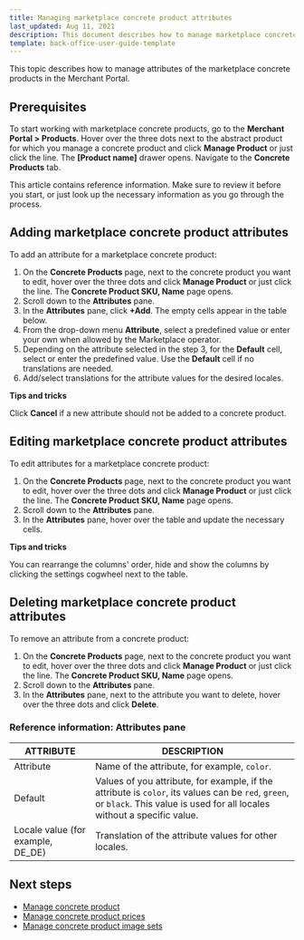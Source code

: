 ```yaml
---
title: Managing marketplace concrete product attributes
last_updated: Aug 11, 2021
description: This document describes how to manage marketplace concrete product attributes in the Merchant Portal.
template: back-office-user-guide-template
---
```


This topic describes how to manage attributes of the marketplace concrete products in the Merchant Portal.

## Prerequisites

To start working with marketplace concrete products, go to the **Merchant Portal&nbsp;<span aria-label="and then">></span> Products**.  Hover over the three dots next to the abstract product for which you manage a concrete product and click **Manage Product** or just click the line. The **[Product name]** drawer opens. Navigate to the **Concrete Products** tab.

This article contains reference information. Make sure to review it before you start, or just look up the necessary information as you go through the process.

## Adding marketplace concrete product attributes

To add an attribute for a marketplace concrete product:

1. On the **Concrete Products** page, next to the concrete product you want to edit, hover over the three dots and click **Manage Product** or just click the line. The **Concrete Product SKU, Name** page opens.
2. Scroll down to the **Attributes** pane.
3. In the **Attributes** pane, click **+Add**. The empty cells appear in the table below.
4. From the drop-down menu **Attribute**, select a predefined value or enter your own when allowed by the Marketplace operator.
5. Depending on the attribute selected in the step 3, for the **Default** cell, select or enter the predefined value. Use the **Default** cell if no translations are needed.
6. Add/select translations for the attribute values for the desired locales.

**Tips and tricks**

Click **Cancel** if a new attribute should not be added to a concrete product.

## Editing marketplace concrete product attributes

To edit attributes for a marketplace concrete product:

1. On the **Concrete Products** page, next to the concrete product you want to edit, hover over the three dots and click **Manage Product** or just click the line. The **Concrete Product SKU, Name** page opens.
2. Scroll down to the **Attributes** pane.
3. In the **Attributes** pane, hover over the table and update the necessary cells.

**Tips and tricks**

You can rearrange the columns' order, hide and show the columns by clicking the settings cogwheel next to the table.

## Deleting marketplace concrete product attributes

To remove an attribute from a concrete product:

1. On the **Concrete Products** page, next to the concrete product you want to edit, hover over the three dots and click **Manage Product** or just click the line. The **Concrete Product SKU, Name** page opens.
2. Scroll down to the **Attributes** pane.
3. In the **Attributes** pane, next to the attribute you want to delete, hover over the three dots and click **Delete**.

### Reference information: Attributes pane

| ATTRIBUTE  | DESCRIPTION  |
| ------------------ | ------------------ |
| Attribute      | Name of the attribute, for example, `color`.                 |
| Default        | Values of you attribute, for example, if the attribute is `color`, its values can be `red`, `green`, or `black`. This value is used for all locales without a specific value. |
| Locale value (for example, DE_DE) | Translation of the attribute values for other locales. |

## Next steps

- [Manage concrete product](/docs/marketplace/user/merchant-portal-user-guides/{{page.version}}/products/concrete-products/managing-marketplace-concrete-product.html)
- [Manage concrete product prices](/docs/marketplace/user/merchant-portal-user-guides/{{page.version}}/products/concrete-products/managing-marketplace-concrete-product-prices.html)
- [Manage concrete product image sets](/docs/marketplace/user/merchant-portal-user-guides/{{page.version}}/products/concrete-products/managing-marketplace-concrete-products-image-sets.html)
